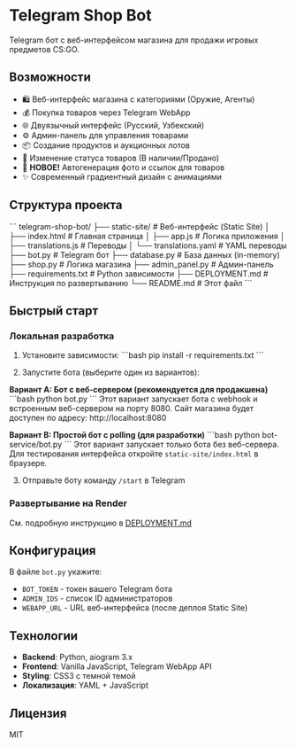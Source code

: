 # Telegram Shop Bot

Telegram бот с веб-интерфейсом магазина для продажи игровых предметов CS:GO.

## Возможности

- 🛍️ Веб-интерфейс магазина с категориями (Оружие, Агенты)
- 💰 Покупка товаров через Telegram WebApp
- 🌐 Двуязычный интерфейс (Русский, Узбекский)
- ⚙️ Админ-панель для управления товарами
- 📦 Создание продуктов и аукционных лотов
- 🔄 Изменение статуса товаров (В наличии/Продано)
- 🎨 **НОВОЕ!** Автогенерация фото и ссылок для товаров
- ✨ Современный градиентный дизайн с анимациями

## Структура проекта

\`\`\`
telegram-shop-bot/
├── static-site/           # Веб-интерфейс (Static Site)
│   ├── index.html        # Главная страница
│   ├── app.js            # Логика приложения
│   ├── translations.js   # Переводы
│   └── translations.yaml # YAML переводы
├── bot.py                # Telegram бот
├── database.py           # База данных (in-memory)
├── shop.py               # Логика магазина
├── admin_panel.py        # Админ-панель
├── requirements.txt      # Python зависимости
├── DEPLOYMENT.md         # Инструкция по развертыванию
└── README.md             # Этот файл
\`\`\`

## Быстрый старт

### Локальная разработка

1. Установите зависимости:
\`\`\`bash
pip install -r requirements.txt
\`\`\`

2. Запустите бота (выберите один из вариантов):

**Вариант A: Бот с веб-сервером (рекомендуется для продакшена)**
\`\`\`bash
python bot.py
\`\`\`
Этот вариант запускает бота с webhook и встроенным веб-сервером на порту 8080.
Сайт магазина будет доступен по адресу: http://localhost:8080

**Вариант B: Простой бот с polling (для разработки)**
\`\`\`bash
python bot-service/bot.py
\`\`\`
Этот вариант запускает только бота без веб-сервера.
Для тестирования интерфейса откройте `static-site/index.html` в браузере.

3. Отправьте боту команду `/start` в Telegram

### Развертывание на Render

См. подробную инструкцию в [DEPLOYMENT.md](DEPLOYMENT.md)

## Конфигурация

В файле `bot.py` укажите:
- `BOT_TOKEN` - токен вашего Telegram бота
- `ADMIN_IDS` - список ID администраторов
- `WEBAPP_URL` - URL веб-интерфейса (после деплоя Static Site)

## Технологии

- **Backend**: Python, aiogram 3.x
- **Frontend**: Vanilla JavaScript, Telegram WebApp API
- **Styling**: CSS3 с темной темой
- **Локализация**: YAML + JavaScript

## Лицензия

MIT
